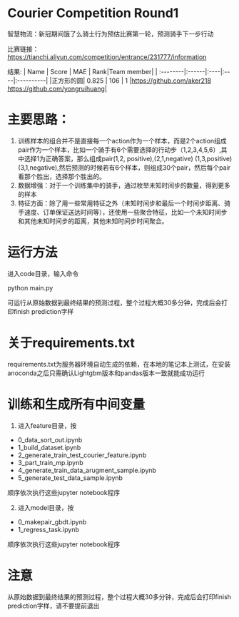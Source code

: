 # Courier Competition Round1
智慧物流：新冠期间饿了么骑士行为预估比赛第一轮，预测骑手下一步行动

比赛链接：https://tianchi.aliyun.com/competition/entrance/231777/information

结果:
| Name     | Score | MAE | Rank|Team member| 
| :--------|:------|:----|:----|:----------|
|正方形的圆| 0.825 | 106 | 1   |https://github.com/aker218<br>https://github.com/yongruihuang|



# 主要思路：
1. 训练样本的组合并不是直接每一个action作为一个样本，而是2个action组成pair作为一个样本，比如一个骑手有6个需要选择的行动步（1,2,3,4,5,6）,其中选择1为正确答案，那么组成pair(1,2, positive),(2,1,negative) (1,3,positive) (3,1,negative),然后预测的时候若有6个样本，则组成30个pair，然后每个pair看那个胜出，选择那个胜出的。
2. 数据增强：对于一个训练集中的骑手，通过枚举未知时间步的数量，得到更多的样本
3. 特征方面：除了用一些常用特征之外（未知时间步和最后一个时间步距离、骑手速度、订单保证送达时间等），还使用一些聚合特征，比如一个未知时间步和其他未知时间步的距离，其他未知时间步时间聚合。

# 运行方法

进入code目录，输入命令

python main.py

可运行从原始数据到最终结果的预测过程，整个过程大概30多分钟，完成后会打印finish prediction字样

# 关于requirements.txt

requirements.txt为服务器环境自动生成的依赖，在本地的笔记本上测试，在安装anoconda之后只需确认Lightgbm版本和pandas版本一致就能成功运行

# 训练和生成所有中间变量

1. 进入feature目录，按
- 0_data_sort_out.ipynb
- 1_build_dataset.ipynb
- 2_generate_train_test_courier_feature.ipynb
- 3_part_train_mp.ipynb
- 4_generate_train_data_arugment_sample.ipynb
- 5_generate_test_data_sample.ipynb

顺序依次执行这些jupyter notebook程序

2. 进入model目录，按
- 0_makepair_gbdt.ipynb
- 1_regress_task.ipynb
 
顺序依次执行这些jupyter notebook程序

# 注意
从原始数据到最终结果的预测过程，整个过程大概30多分钟，完成后会打印finish prediction字样，请不要提前退出

